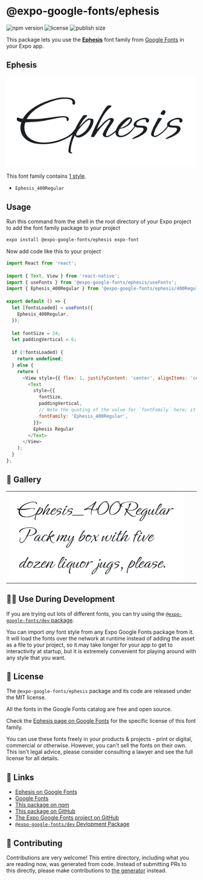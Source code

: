 # @expo-google-fonts/ephesis

![npm version](https://flat.badgen.net/npm/v/@expo-google-fonts/ephesis)
![license](https://flat.badgen.net/github/license/expo/google-fonts)
![publish size](https://flat.badgen.net/packagephobia/install/@expo-google-fonts/ephesis)

This package lets you use the [**Ephesis**](https://fonts.google.com/specimen/Ephesis) font family from [Google Fonts](https://fonts.google.com/) in your Expo app.

## Ephesis

![Ephesis](./font-family.png)

This font family contains [1 style](#-gallery).

- `Ephesis_400Regular`

## Usage

Run this command from the shell in the root directory of your Expo project to add the font family package to your project
```sh
expo install @expo-google-fonts/ephesis expo-font
```

Now add code like this to your project
```js
import React from 'react';

import { Text, View } from 'react-native';
import { useFonts } from '@expo-google-fonts/ephesis/useFonts';
import { Ephesis_400Regular } from '@expo-google-fonts/ephesis/400Regular';

export default () => {
  let [fontsLoaded] = useFonts({
    Ephesis_400Regular,
  });

  let fontSize = 24;
  let paddingVertical = 6;

  if (!fontsLoaded) {
    return undefined;
  } else {
    return (
      <View style={{ flex: 1, justifyContent: 'center', alignItems: 'center' }}>
        <Text
          style={{
            fontSize,
            paddingVertical,
            // Note the quoting of the value for `fontFamily` here; it expects a string!
            fontFamily: 'Ephesis_400Regular',
          }}>
          Ephesis Regular
        </Text>
      </View>
    );
  }
};

```

## 🔡 Gallery


||||
|-|-|-|
|![Ephesis_400Regular](./Ephesis_400Regular.ttf.png)||||


## 👩‍💻 Use During Development

If you are trying out lots of different fonts, you can try using the [`@expo-google-fonts/dev` package](https://github.com/expo/google-fonts/tree/master/font-packages/dev#readme).

You can import *any* font style from any Expo Google Fonts package from it. It will load the fonts
over the network at runtime instead of adding the asset as a file to your project, so it may take longer
for your app to get to interactivity at startup, but it is extremely convenient
for playing around with any style that you want.

## 📖 License

The `@expo-google-fonts/ephesis` package and its code are released under the MIT license.

All the fonts in the Google Fonts catalog are free and open source.

Check the [Ephesis page on Google Fonts](https://fonts.google.com/specimen/Ephesis) for the specific license of this font family.

You can use these fonts freely in your products & projects - print or digital, commercial or otherwise. However, you can't sell the fonts on their own. This isn't legal advice, please consider consulting a lawyer and see the full license for all details.

## 🔗 Links

- [Ephesis on Google Fonts](https://fonts.google.com/specimen/Ephesis)
- [Google Fonts](https://fonts.google.com/)
- [This package on npm](https://www.npmjs.com/package/@expo-google-fonts/ephesis)
- [This package on GitHub](https://github.com/expo/google-fonts/tree/master/font-packages/ephesis)
- [The Expo Google Fonts project on GitHub](https://github.com/expo/google-fonts)
- [`@expo-google-fonts/dev` Devlopment Package](https://github.com/expo/google-fonts/tree/master/font-packages/dev)

## 🤝 Contributing

Contributions are very welcome! This entire directory, including what you are reading now, was generated from code. Instead of submitting PRs to this directly, please make contributions to [the generator](https://github.com/expo/google-fonts/tree/master/packages/generator) instead.
